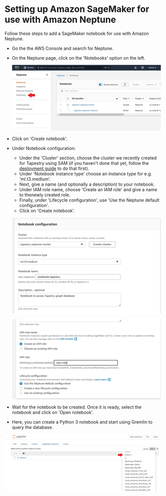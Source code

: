 # Setting up Amazon SageMaker for use with Amazon Neptune

Follow these steps to add a SageMaker notebook for use with Amazon Neptune.

* Go the the AWS Console and search for Neptune.

* On the Neptune page, click on the 'Notebooks' option on the left.

  ![Notebooks](images/neptune_page.jpg "Notebooks")

* Click on 'Create notebook'.

* Under Notebook configuration:
  * Under the 'Cluster' section, choose the cluster we recently created for Tapestry using SAM (if you haven't done that yet, follow the [deployment guide](deployment.md) to do that first).
  * Under 'Notebook instance type' choose an instance type for e.g. 'ml.t3.medium'.
  * Next, give a name (and optionally a description) to your notebook.
  * Under IAM role name, choose 'Create an IAM role' and give a name to thenewly created role.
  * Finally, under 'Lifecycle configuration', use 'Use the Neptune default configuration'.
  * Click on 'Create notebook'.

  ![Notebook Config](images/notebook_config1.jpg "Config")

  ![Notebook Config](images/notebook_config2.jpg "Config")

* Wait for the notebook to be created. Once it is ready, select the notebook and click on 'Open notebook'.

* Here, you can create a Python 3 notebook and start using Gremlin to query the database.

 ![Create Notebook](images/create_nb.jpg "Create Notebook")



